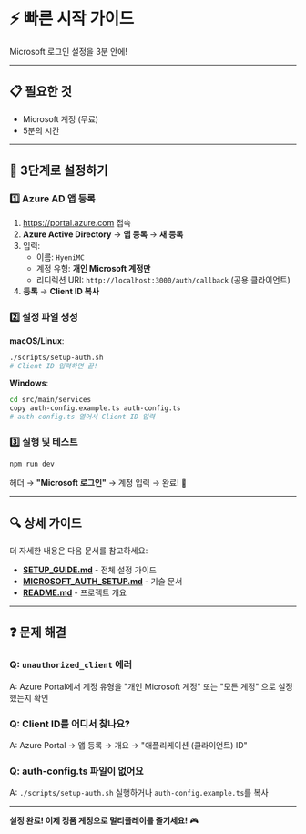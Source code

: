# ⚡ 빠른 시작 가이드

Microsoft 로그인 설정을 3분 안에!

---

## 📋 필요한 것

- Microsoft 계정 (무료)
- 5분의 시간

---

## 🚀 3단계로 설정하기

### 1️⃣ Azure AD 앱 등록

1. https://portal.azure.com 접속
2. **Azure Active Directory** → **앱 등록** → **새 등록**
3. 입력:
   - 이름: `HyeniMC`
   - 계정 유형: **개인 Microsoft 계정만**
   - 리디렉션 URI: `http://localhost:3000/auth/callback` (공용 클라이언트)
4. **등록** → **Client ID 복사**

### 2️⃣ 설정 파일 생성

**macOS/Linux**:
```bash
./scripts/setup-auth.sh
# Client ID 입력하면 끝!
```

**Windows**:
```bash
cd src/main/services
copy auth-config.example.ts auth-config.ts
# auth-config.ts 열어서 Client ID 입력
```

### 3️⃣ 실행 및 테스트

```bash
npm run dev
```

헤더 → **"Microsoft 로그인"** → 계정 입력 → 완료! 🎉

---

## 🔍 상세 가이드

더 자세한 내용은 다음 문서를 참고하세요:

- **[SETUP_GUIDE.md](./SETUP_GUIDE.md)** - 전체 설정 가이드
- **[MICROSOFT_AUTH_SETUP.md](./MICROSOFT_AUTH_SETUP.md)** - 기술 문서
- **[README.md](./README.md)** - 프로젝트 개요

---

## ❓ 문제 해결

### Q: `unauthorized_client` 에러
A: Azure Portal에서 계정 유형을 "개인 Microsoft 계정" 또는 "모든 계정" 으로 설정했는지 확인

### Q: Client ID를 어디서 찾나요?
A: Azure Portal → 앱 등록 → 개요 → "애플리케이션 (클라이언트) ID"

### Q: auth-config.ts 파일이 없어요
A: `./scripts/setup-auth.sh` 실행하거나 `auth-config.example.ts`를 복사

---

**설정 완료! 이제 정품 계정으로 멀티플레이를 즐기세요!** 🎮
